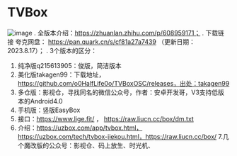 # TVBox
![image](https://github.com/foxdaiwx/TVBox/assets/40625691/548f5688-e31b-41fc-8d5e-df038a7c1048)
. 全版本介绍：https://zhuanlan.zhihu.com/p/608959171；
. 下载链接 夸克网盘： https://pan.quark.cn/s/cf81a27a7439  （更新日期：2023.8.17）；
. 3个版本的区分：
1. 纯净版q215613905：俊版，简洁版本 
2. 美化版takagen99：下载地址，https://github.com/o0HalfLife0o/TVBoxOSC/releases，出处：takagen99
3. 多仓版：影视仓，寻找同名的微信公众号，作者：安卓开发哥，V3支持低版本的Android4.0
4. 手机版：竖版EasyBox
5. 接口：https://www.lige.fit/ ，  https://raw.liucn.cc/box/dm.txt
6. 介绍：https://uzbox.com/app/tvbox.html， https://uzbox.com/tech/tvbox-jiekou.html，https://raw.liucn.cc/box/
7.几个魔改版的公众号：影视仓、码上放生、时光机、
